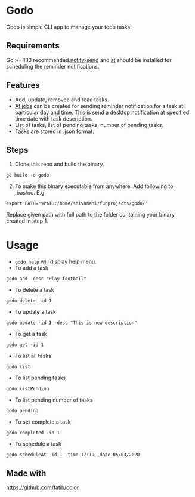 # Godo
Godo is simple CLI app to manage your todo tasks.

## Requirements
Go >= 1.13 recommended.[notify-send](http://manpages.ubuntu.com/manpages/xenial/man1/notify-send.1.html) and [at](https://linux.die.net/man/1/at) should be installed for scheduling the reminder notifications.

## Features
* Add, update, removea and read tasks.
* [At jobs](https://linux.die.net/man/1/at) can be created for sending reminder notification for a task at particular day and time. This is send a desktop notification at specified time date with task description.
* List of tasks, list of pending tasks, number of pending tasks.
* Tasks are stored in .json format.

## Steps 
1. Clone this repo and build the binary.
```git clone https://github.com/shivamanipatil/godo.git
go build -o godo
```
2. To make this binary executable from anywhere. Add following to .bashrc. E.g
```
export PATH="$PATH:/home/shivamani/funprojects/godo/"
```
Replace given path with full path to the folder containing your binary created in step 1.

 
# Usage
* `godo help` will display help menu.
* To add a task 
```
godo add -desc "Play football"
```
* To delete a task 
```
godo delete -id 1
```
* To update a task
```
godo update -id 1 -desc "This is new description"
```
* To get a task
```
godo get -id 1
```
* To list all tasks
```
godo list
```
* To list pending tasks
```
godo listPending
```
* To list pending number of tasks
```
godo pending
```
* To set complete a task
```
godo completed -id 1
```
* To schedule a task
```
godo scheduleAt -id 1 -time 17:19 -date 05/03/2020
```

 

## Made with
https://github.com/fatih/color
